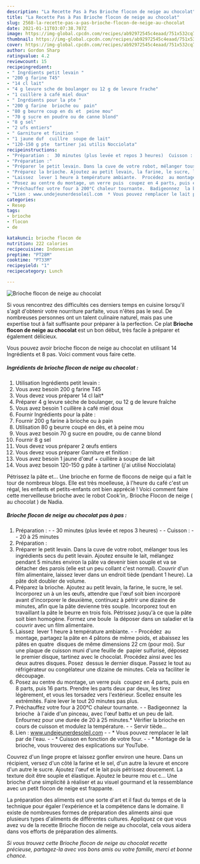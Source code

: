 ```yaml
---
description: "La Recette Pas à Pas Brioche flocon de neige au chocolat"
title: "La Recette Pas à Pas Brioche flocon de neige au chocolat"
slug: 2568-la-recette-pas-a-pas-brioche-flocon-de-neige-au-chocolat
date: 2021-01-11T03:07:38.707Z
image: https://img-global.cpcdn.com/recipes/ab92972545c4eaad/751x532cq70/brioche-flocon-de-neige-au-chocolat-photo-principale-de-la-recette.jpg
thumbnail: https://img-global.cpcdn.com/recipes/ab92972545c4eaad/751x532cq70/brioche-flocon-de-neige-au-chocolat-photo-principale-de-la-recette.jpg
cover: https://img-global.cpcdn.com/recipes/ab92972545c4eaad/751x532cq70/brioche-flocon-de-neige-au-chocolat-photo-principale-de-la-recette.jpg
author: Gordon Sharp
ratingvalue: 4.2
reviewcount: 15
recipeingredient:
- " Ingrdients petit levain "
- "200 g farine T45"
- "14 cl lait"
- "4 g levure sche de boulanger ou 12 g de levure frache"
- "1 cuillère à café miel doux"
- " Ingrdients pour la pte "
- "200 g farine  brioche ou  pain"
- "80 g beurre coup en ds et  peine mou"
- "70 g sucre en poudre ou de canne blond"
- "8 g sel"
- "2 ufs entiers"
- " Garniture et finition "
- "1 jaune duf  cuillre  soupe de lait"
- "120-150 g pte  tartiner jai utilis Nocciolata"
recipeinstructions:
- "Préparation :  30 minutes (plus levée et repos 3 heures)  Cuisson :  20 à 25 minutes"
- "Préparation :"
- "Préparer le petit levain. Dans la cuve de votre robot, mélanger tous les ingrédients secs du petit levain. Ajoutez ensuite le lait, mélangez pendant 5 minutes environ la pâte va devenir bien souple et va se détacher des parois (elle est un peu collant c&#39;est normal). Couvrir d&#39;un film alimentaire, laissez lever dans un endroit tiède (pendant 1 heure). La pâte doit doubler de volume."
- "Préparez la brioche. Ajoutez au petit levain, la farine, le sucre, le sel. Incorporez un à un les œufs, attendre que l&#39;œuf soit bien incorporé avant d&#39;incorporer le deuxième, continuez à pétrir une dizaine de minutes, afin que la pâte devienne très souple. Incorporez tout en travaillant la pâte le beurre en trois fois. Pétrissez jusqu&#39;à ce que la pâte soit bien homogène. Formez une boule  la déposer dans un saladier et la couvrir avec un film alimentaire."
- "Laissez  lever 1 heure à température ambiante.  Procédez  au montage, partagez la pâte en 4 pâtons de même poids, et abaissez les pâtes en quatre  disques de même dimensions 22 cm (pour moi). Sur une plaque de cuisson muni d&#39;une feuille de  papier sulfurisé, déposez le premier disque, tartinez avec le chocolat. Procédez ainsi avec les deux autres disques. Posez  dessus le dernier disque. Passez le tout au réfrigérateur ou congélateur une dizaine de minutes. Cela va faciliter le découpage."
- "Posez au centre du montage, un verre puis  coupez en 4 parts, puis en 8 parts, puis 16 parts. Prendre les parts deux par deux, les tirez légèrement, et vous les torsadez vers l&#39;extérieur. Scellez ensuite les extrémités. Faire lever le tout 20 minutes pas plus."
- "Préchauffez votre four à 200°C chaleur tournante.  Badigeonnez  la brioche  à l&#39;aide d&#39;un pinceau, avec l&#39;œuf battu et un peu de lait. Enfournez pour une durée de 20 à 25 minutes.* Vérifier la brioche en cours de cuisson et modulez la température.  Servir tiède..."
- "Lien : www.undejeunerdesoleil.com  * Vous pouvez remplacer le lait par de l&#39;eau.  * Cuisson en fonction de votre four.  * Montage de la brioche, vous trouverez des explications sur YouTube."
categories:
- Resep
tags:
- brioche
- flocon
- de

katakunci: brioche flocon de 
nutrition: 222 calories
recipecuisine: Indonesian
preptime: "PT28M"
cooktime: "PT33M"
recipeyield: "1"
recipecategory: Lunch

---
```



![Brioche flocon de neige au chocolat](https://img-global.cpcdn.com/recipes/ab92972545c4eaad/751x532cq70/brioche-flocon-de-neige-au-chocolat-photo-principale-de-la-recette.jpg)

Si vous rencontrez des difficultés ces derniers temps en cuisine lorsqu'il s'agit d'obtenir votre nourriture parfaite, vous n'êtes pas le seul. De nombreuses personnes ont un talent culinaire naturel, mais pas une expertise tout à fait suffisante pour préparer à la perfection. Ce plat <strong> Brioche flocon de neige au chocolat </strong> est un bon début, très facile à préparer et également délicieux.

<!--inarticleads1-->

Vous pouvez avoir brioche flocon de neige au chocolat en utilisant 14 Ingrédients et 8 pas. Voici comment vous faire cette.

##### Ingrédients de brioche flocon de neige au chocolat :

1. Utilisation  Ingrédients petit levain :
1. Vous avez besoin 200 g farine T45
1. Vous devez vous préparer 14 cl lait*
1. Préparer 4 g levure sèche de boulanger, ou 12 g de levure fraîche
1. Vous avez besoin 1 cuillère à café miel doux
1. Fournir  Ingrédients pour la pâte :
1. Fournir 200 g farine à brioche ou à pain
1. Utilisation 80 g beurre coupé en dès, et à peine mou
1. Vous avez besoin 70 g sucre en poudre, ou de canne blond
1. Fournir 8 g sel
1. Vous devez vous préparer 2 œufs entiers
1. Vous devez vous préparer  Garniture et finition :
1. Vous avez besoin 1 jaune d&#39;œuf + cuillère à soupe de lait
1. Vous avez besoin 120-150 g pâte à tartiner (j&#39;ai utilisé Nocciolata)


Pétrissez la pâte et… Une brioche en forme de flocons de neige qui a fait le tour de nombreux blogs. Elle est très moelleuse, à l&#39;heure du café c&#39;est un régal, les enfants et petits-enfants ont bien apprécié ! Voici comment faire cette merveilleuse brioche avec le robot Cook&#39;in,. Brioche Flocon de neige ( au chocolat ) de Nadia. 

<!--inarticleads2-->

##### Brioche flocon de neige au chocolat pas à pas :

1. Préparation : -  - 30 minutes (plus levée et repos 3 heures) -  - Cuisson : -  - 20 à 25 minutes
1. Préparation :
1. Préparer le petit levain. Dans la cuve de votre robot, mélanger tous les ingrédients secs du petit levain. Ajoutez ensuite le lait, mélangez pendant 5 minutes environ la pâte va devenir bien souple et va se détacher des parois (elle est un peu collant c&#39;est normal). Couvrir d&#39;un film alimentaire, laissez lever dans un endroit tiède (pendant 1 heure). La pâte doit doubler de volume.
1. Préparez la brioche. Ajoutez au petit levain, la farine, le sucre, le sel. Incorporez un à un les œufs, attendre que l&#39;œuf soit bien incorporé avant d&#39;incorporer le deuxième, continuez à pétrir une dizaine de minutes, afin que la pâte devienne très souple. Incorporez tout en travaillant la pâte le beurre en trois fois. Pétrissez jusqu&#39;à ce que la pâte soit bien homogène. Formez une boule  la déposer dans un saladier et la couvrir avec un film alimentaire.
1. Laissez  lever 1 heure à température ambiante. -  - Procédez  au montage, partagez la pâte en 4 pâtons de même poids, et abaissez les pâtes en quatre  disques de même dimensions 22 cm (pour moi). Sur une plaque de cuisson muni d&#39;une feuille de  papier sulfurisé, déposez le premier disque, tartinez avec le chocolat. Procédez ainsi avec les deux autres disques. Posez  dessus le dernier disque. Passez le tout au réfrigérateur ou congélateur une dizaine de minutes. Cela va faciliter le découpage.
1. Posez au centre du montage, un verre puis  coupez en 4 parts, puis en 8 parts, puis 16 parts. Prendre les parts deux par deux, les tirez légèrement, et vous les torsadez vers l&#39;extérieur. Scellez ensuite les extrémités. Faire lever le tout 20 minutes pas plus.
1. Préchauffez votre four à 200°C chaleur tournante. -  - Badigeonnez  la brioche  à l&#39;aide d&#39;un pinceau, avec l&#39;œuf battu et un peu de lait. Enfournez pour une durée de 20 à 25 minutes.* Vérifier la brioche en cours de cuisson et modulez la température. -  - Servir tiède...
1. Lien : www.undejeunerdesoleil.com -  - * Vous pouvez remplacer le lait par de l&#39;eau. -  - * Cuisson en fonction de votre four. -  - * Montage de la brioche, vous trouverez des explications sur YouTube.


Couvrez d&#39;un linge propre et laissez gonfler environ une heure. Dans un récipient, versez d&#39;un côté la farine et le sel, d&#39;un autre la levure et encore d&#39;un autre le sucre. Ajoutez l&#39;œuf et le lait puis pétrissez doucement. La texture doit être souple et élastique. Ajoutez le beurre mou et c… Une brioche d&#39;une simplicité à réaliser et au visuel gourmand et la ressemblance avec un petit flocon de neige est frappante. 

<!--inarticleads1-->

<p>
La préparation des aliments est une sorte d'art et il faut du temps et de la technique pour égaler l'expérience et la compétence dans le domaine. Il existe de nombreuses formes de préparation des aliments ainsi que plusieurs types d'aliments de différentes cultures. Appliquez ce que vous avez vu de la recette Brioche flocon de neige au chocolat, cela vous aidera dans vos efforts de préparation des aliments.
</p>

<p>
<i>Si vous trouvez cette Brioche flocon de neige au chocolat recette précieuse, partagez-la avec vos bons amis ou votre famille, merci et bonne chance.</i>
</p>
